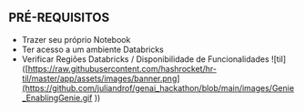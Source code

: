 ## PRÉ-REQUISITOS

* Trazer seu próprio Notebook
* Ter acesso a um ambiente Databricks
* Verificar Regiões Databricks / Disponibilidade de Funcionalidades
![til]([https://raw.githubusercontent.com/hashrocket/hr-til/master/app/assets/images/banner.png](https://github.com/juliandrof/genai_hackathon/blob/main/images/Genie_EnablingGenie.gif
))

